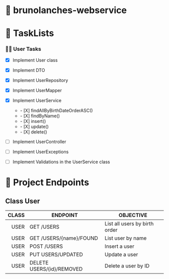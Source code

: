 # 🎯 brunolanches-webservice



# 📝 TaskLists

### 🧔🏻  User Tasks

- [X] Implement User class
- [X] Implement DTO
- [X] Implement UserRepository
- [X] Implement UserMapper
- [X] Implement UserService
      <ul>
    <li> - [X] findAllByBirthDateOrderASC()</li>
    <li> - [X] findByName()</li>
    <li> - [X] insert()</li>
    <li> - [X] update()</li>
    <li> - [X] delete()</li>
      </ul>
- [ ] Implement UserController
- [ ] Implement UserExceptions
- [ ] Implement Validations in the UserService class




# 📌 Project Endpoints

## Class User

| CLASS 	| ENDPOINT                	| OBJECTIVE                       	|
|------:	|-------------------------	|---------------------------------	|
| USER  	| GET /USERS              	| List all users by birth order   	|
| USER  	| GET /USERS/{name}/FOUND 	| List user by name               	|
| USER  	| POST /USERS                 | Insert a user                   	|
| USER  	| PUT USERS/UPDATED           | Update a user                	|
| USER  	| DELETE USERS/{id}/REMOVED   | Delete a user by ID 	            | 

